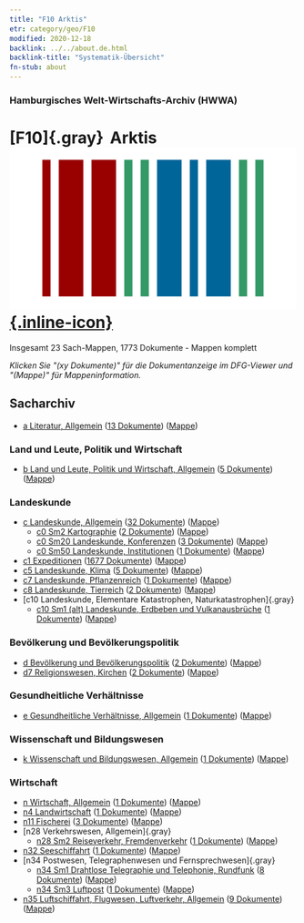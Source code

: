 ```yaml
---
title: "F10 Arktis"
etr: category/geo/F10
modified: 2020-12-18
backlink: ../../about.de.html
backlink-title: "Systematik-Übersicht"
fn-stub: about
---
```


### Hamburgisches Welt-Wirtschafts-Archiv (HWWA)
# [F10]{.gray}&#8201; Arktis&#160; [![Wikidata item](/images/Wikidata-logo.svg){.inline-icon}](http://www.wikidata.org/entity/Q25322)




Insgesamt 23 Sach-Mappen, 1773 Dokumente - Mappen komplett

_Klicken Sie "(xy Dokumente)" für die Dokumentanzeige im DFG-Viewer und "(Mappe)" für Mappeninformation._

## Sacharchiv



- [a Literatur, Allgemein](../../../subject/about.de.html#a) (<a href="https://dfg-viewer.de/show/?tx_dlf[id]=https://pm20.zbw.eu/mets/sh/1417xx/141702/1423xx/142393/public.mets.de.xml" target="_blank">13 Dokumente</a>) ([Mappe](http://purl.org/pressemappe20/folder/sh/141702,142393))

### Land und Leute, Politik und Wirtschaft

- [b Land und Leute, Politik und Wirtschaft, Allgemein](../../../subject/about.de.html#b) (<a href="https://dfg-viewer.de/show/?tx_dlf[id]=https://pm20.zbw.eu/mets/sh/1417xx/141702/1441xx/144196/public.mets.de.xml" target="_blank">5 Dokumente</a>) ([Mappe](http://purl.org/pressemappe20/folder/sh/141702,144196))

### Landeskunde

- [c Landeskunde, Allgemein](../../../subject/about.de.html#c) (<a href="https://dfg-viewer.de/show/?tx_dlf[id]=https://pm20.zbw.eu/mets/sh/1417xx/141702/1441xx/144199/public.mets.de.xml" target="_blank">32 Dokumente</a>) ([Mappe](http://purl.org/pressemappe20/folder/sh/141702,144199))
  - [c0 Sm2 Kartographie](../../../subject/about.de.html#c0_Sm2) (<a href="https://dfg-viewer.de/show/?tx_dlf[id]=https://pm20.zbw.eu/mets/sh/1417xx/141702/1442xx/144218/public.mets.de.xml" target="_blank">2 Dokumente</a>) ([Mappe](http://purl.org/pressemappe20/folder/sh/141702,144218))
  - [c0 Sm20 Landeskunde, Konferenzen](../../../subject/about.de.html#c0_Sm20) (<a href="https://dfg-viewer.de/show/?tx_dlf[id]=https://pm20.zbw.eu/mets/sh/1417xx/141702/1827xx/182723/public.mets.de.xml" target="_blank">3 Dokumente</a>) ([Mappe](http://purl.org/pressemappe20/folder/sh/141702,182723))
  - [c0 Sm50 Landeskunde, Institutionen](../../../subject/about.de.html#c0_Sm50) (<a href="https://dfg-viewer.de/show/?tx_dlf[id]=https://pm20.zbw.eu/mets/sh/1417xx/141702/1827xx/182749/public.mets.de.xml" target="_blank">1 Dokumente</a>) ([Mappe](http://purl.org/pressemappe20/folder/sh/141702,182749))
- [c1 Expeditionen](../../../subject/about.de.html#c1) (<a href="https://dfg-viewer.de/show/?tx_dlf[id]=https://pm20.zbw.eu/mets/sh/1417xx/141702/1442xx/144200/public.mets.de.xml" target="_blank">1677 Dokumente</a>) ([Mappe](http://purl.org/pressemappe20/folder/sh/141702,144200))
- [c5 Landeskunde, Klima](../../../subject/about.de.html#c5) (<a href="https://dfg-viewer.de/show/?tx_dlf[id]=https://pm20.zbw.eu/mets/sh/1417xx/141702/1442xx/144209/public.mets.de.xml" target="_blank">5 Dokumente</a>) ([Mappe](http://purl.org/pressemappe20/folder/sh/141702,144209))
- [c7 Landeskunde, Pflanzenreich](../../../subject/about.de.html#c7) (<a href="https://dfg-viewer.de/show/?tx_dlf[id]=https://pm20.zbw.eu/mets/sh/1417xx/141702/1442xx/144211/public.mets.de.xml" target="_blank">1 Dokumente</a>) ([Mappe](http://purl.org/pressemappe20/folder/sh/141702,144211))
- [c8 Landeskunde, Tierreich](../../../subject/about.de.html#c8) (<a href="https://dfg-viewer.de/show/?tx_dlf[id]=https://pm20.zbw.eu/mets/sh/1417xx/141702/1442xx/144212/public.mets.de.xml" target="_blank">2 Dokumente</a>) ([Mappe](http://purl.org/pressemappe20/folder/sh/141702,144212))
- [c10 Landeskunde, Elementare Katastrophen, Naturkatastrophen]{.gray}
  - [c10 Sm1 (alt) Landeskunde, Erdbeben und Vulkanausbrüche](../../../subject/about.de.html#c10_Sm1_(alt)) (<a href="https://dfg-viewer.de/show/?tx_dlf[id]=https://pm20.zbw.eu/mets/sh/1417xx/141702/1442xx/144216/public.mets.de.xml" target="_blank">1 Dokumente</a>) ([Mappe](http://purl.org/pressemappe20/folder/sh/141702,144216))

### Bevölkerung und Bevölkerungspolitik

- [d Bevölkerung und Bevölkerungspolitik](../../../subject/about.de.html#d) (<a href="https://dfg-viewer.de/show/?tx_dlf[id]=https://pm20.zbw.eu/mets/sh/1417xx/141702/1442xx/144221/public.mets.de.xml" target="_blank">2 Dokumente</a>) ([Mappe](http://purl.org/pressemappe20/folder/sh/141702,144221))
- [d7 Religionswesen, Kirchen](../../../subject/about.de.html#d7) (<a href="https://dfg-viewer.de/show/?tx_dlf[id]=https://pm20.zbw.eu/mets/sh/1417xx/141702/1442xx/144241/public.mets.de.xml" target="_blank">2 Dokumente</a>) ([Mappe](http://purl.org/pressemappe20/folder/sh/141702,144241))

### Gesundheitliche Verhältnisse

- [e Gesundheitliche Verhältnisse, Allgemein](../../../subject/about.de.html#e) (<a href="https://dfg-viewer.de/show/?tx_dlf[id]=https://pm20.zbw.eu/mets/sh/1417xx/141702/1442xx/144264/public.mets.de.xml" target="_blank">1 Dokumente</a>) ([Mappe](http://purl.org/pressemappe20/folder/sh/141702,144264))

### Wissenschaft und Bildungswesen

- [k Wissenschaft und Bildungswesen, Allgemein](../../../subject/about.de.html#k) (<a href="https://dfg-viewer.de/show/?tx_dlf[id]=https://pm20.zbw.eu/mets/sh/1417xx/141702/1447xx/144713/public.mets.de.xml" target="_blank">1 Dokumente</a>) ([Mappe](http://purl.org/pressemappe20/folder/sh/141702,144713))

### Wirtschaft

- [n Wirtschaft, Allgemein](../../../subject/about.de.html#n) (<a href="https://dfg-viewer.de/show/?tx_dlf[id]=https://pm20.zbw.eu/mets/sh/1417xx/141702/1449xx/144930/public.mets.de.xml" target="_blank">1 Dokumente</a>) ([Mappe](http://purl.org/pressemappe20/folder/sh/141702,144930))
- [n4 Landwirtschaft](../../../subject/about.de.html#n4) (<a href="https://dfg-viewer.de/show/?tx_dlf[id]=https://pm20.zbw.eu/mets/sh/1417xx/141702/1450xx/145048/public.mets.de.xml" target="_blank">1 Dokumente</a>) ([Mappe](http://purl.org/pressemappe20/folder/sh/141702,145048))
- [n11 Fischerei](../../../subject/about.de.html#n11) (<a href="https://dfg-viewer.de/show/?tx_dlf[id]=https://pm20.zbw.eu/mets/sh/1417xx/141702/1450xx/145076/public.mets.de.xml" target="_blank">3 Dokumente</a>) ([Mappe](http://purl.org/pressemappe20/folder/sh/141702,145076))
- [n28 Verkehrswesen, Allgemein]{.gray}
  - [n28 Sm2 Reiseverkehr, Fremdenverkehr](../../../subject/about.de.html#n28_Sm2) (<a href="https://dfg-viewer.de/show/?tx_dlf[id]=https://pm20.zbw.eu/mets/sh/1417xx/141702/1616xx/161625/public.mets.de.xml" target="_blank">1 Dokumente</a>) ([Mappe](http://purl.org/pressemappe20/folder/sh/141702,161625))
- [n32 Seeschiffahrt](../../../subject/about.de.html#n32) (<a href="https://dfg-viewer.de/show/?tx_dlf[id]=https://pm20.zbw.eu/mets/sh/1417xx/141702/1455xx/145567/public.mets.de.xml" target="_blank">1 Dokumente</a>) ([Mappe](http://purl.org/pressemappe20/folder/sh/141702,145567))
- [n34 Postwesen, Telegraphenwesen und Fernsprechwesen]{.gray}
  - [n34 Sm1 Drahtlose Telegraphie und Telephonie, Rundfunk](../../../subject/about.de.html#n34_Sm1) (<a href="https://dfg-viewer.de/show/?tx_dlf[id]=https://pm20.zbw.eu/mets/sh/1417xx/141702/1456xx/145663/public.mets.de.xml" target="_blank">8 Dokumente</a>) ([Mappe](http://purl.org/pressemappe20/folder/sh/141702,145663))
  - [n34 Sm3 Luftpost](../../../subject/about.de.html#n34_Sm3) (<a href="https://dfg-viewer.de/show/?tx_dlf[id]=https://pm20.zbw.eu/mets/sh/1417xx/141702/1456xx/145665/public.mets.de.xml" target="_blank">1 Dokumente</a>) ([Mappe](http://purl.org/pressemappe20/folder/sh/141702,145665))
- [n35 Luftschiffahrt, Flugwesen, Luftverkehr, Allgemein](../../../subject/about.de.html#n35) (<a href="https://dfg-viewer.de/show/?tx_dlf[id]=https://pm20.zbw.eu/mets/sh/1417xx/141702/1456xx/145681/public.mets.de.xml" target="_blank">9 Dokumente</a>) ([Mappe](http://purl.org/pressemappe20/folder/sh/141702,145681))


